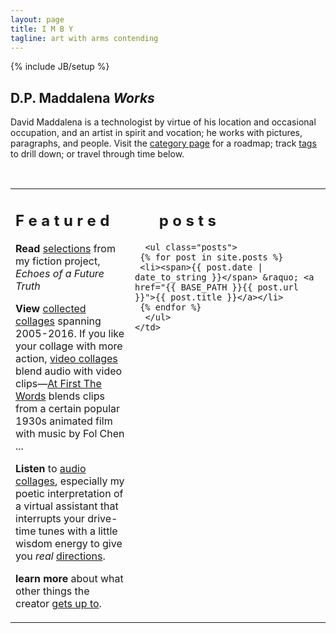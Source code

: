 ```yaml
---
layout: page
title: I M B Y
tagline: art with arms contending
---
```

{% include JB/setup %}

## D.P. Maddalena *Works*

David Maddalena is a technologist by virtue of his location and occasional occupation, and an artist in spirit and vocation; he works with pictures, paragraphs, and people. Visit the [category page](http://www.imby.net/categories.html) for a roadmap; track [tags](http://www.imby.net/tags.html) to drill down; or travel through time below.

&nbsp;

<table cellpadding='5'>
  <tr valign='top'>
    <td width='175'>
      <h2>F e a t u r e d</h2>
      <p><strong>Read</strong> <a href='http://www.imby.net/tags.html#Echoes%20of%20a%20Future%20Truth-ref'>selections</a> from my fiction project, <em>Echoes of a Future Truth</em></p>
      <p><strong>View</strong> <a href='http://www.imby.net/20140223/collected-collages'>collected collages</a> spanning 2005-2016. If you like your collage with more action, <a href='http://www.imby.net/categories.html#video-ref'>video collages</a> blend audio with video clips&mdash;<a href='20150801/first-the-words'>At First The Words</a> blends clips from a certain popular 1930s animated film with music by Fol Chen ... </p>
      <p><strong>Listen</strong> to <a href='http://www.imby.net/categories.html#audio-ref'>audio collages</a>, especially my poetic interpretation of a virtual assistant that interrupts your drive-time tunes with a little wisdom energy to give you <em>real</em> <a href='20140520/Starting-Directions-To'>directions</a>.
     <p> <strong>learn more</strong> about what other things the creator <a href='http://maddalena.imby.net'>gets up to</a>. </p>
    </td>
    <td>
      <h2>&nbsp; &nbsp; &nbsp; p o s t s</h2> 

      <ul class="posts">
     {% for post in site.posts %}
     <li><span>{{ post.date | date_to_string }}</span> &raquo; <a href="{{ BASE_PATH }}{{ post.url }}">{{ post.title }}</a></li>
     {% endfor %}
      </ul>
    </td>
  </tr>
 </table>

